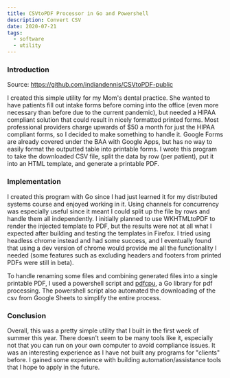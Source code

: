 ```yaml
---
title: CSVtoPDF Processor in Go and Powershell
description: Convert CSV
date: 2020-07-21
tags:
  - software
  - utility
---
```

### Introduction

Source: <https://github.com/indiandennis/CSVtoPDF-public>

I created this simple utility for my Mom's dental practice. She wanted to have patients fill out intake forms before coming into the office (even more necessary than before due to the current pandemic), but needed a HIPAA compliant solution that could result in nicely formatted printed forms. Most professional providers charge upwards of $50 a month for just the HIPAA compliant forms, so I decided to make something to handle it. Google Forms are already covered under the BAA with Google Apps, but has no way to easily format the outputted table into printable forms. I wrote this program to take the downloaded CSV file, split the data by row (per patient), put it into an HTML template, and generate a printable PDF. 

### Implementation

I created this program with Go since I had just learned it for my distributed systems course and enjoyed working in it. Using channels for concurrency was especially useful since it meant I could split up the file by rows and handle them all independently. I initially planned to use WKHTMLtoPDF to render the injected template to PDF, but the results were not at all what I expected after building and testing the templates in Firefox. I tried using headless chrome instead and had some success, and I eventually found that using a dev version of chrome would provide me all the functionality I needed (some features such as excluding headers and footers from printed PDFs were still in beta). 

To handle renaming some files and combining generated files into a single printable PDF, I used a powershell script and [pdfcpu](https://pdfcpu.io/), a Go library for pdf processing. The powershell script also automated the downloading of the csv from Google Sheets to simplify the entire process. 

### Conclusion

Overall, this was a pretty simple utility that I built in the first week of summer this year. There doesn't seem to be many tools like it, especially not that you can run on your own computer to avoid compliance issues. It was an interesting experience as I have not built any programs for "clients" before. I gained some experience with building automation/assistance tools that I hope to apply in the future.